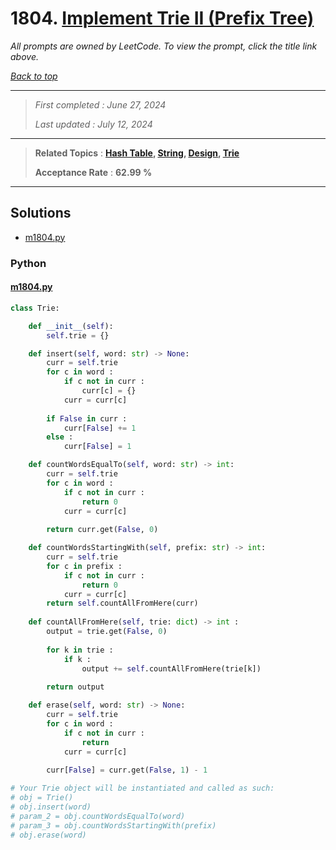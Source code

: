 # 1804. [Implement Trie II (Prefix Tree)](<https://leetcode.com/problems/implement-trie-ii-prefix-tree>)

*All prompts are owned by LeetCode. To view the prompt, click the title link above.*

*[Back to top](<../README.md>)*

------

> *First completed : June 27, 2024*
>
> *Last updated : July 12, 2024*

------

> **Related Topics** : **[Hash Table](<by_topic/Hash Table.md>), [String](<by_topic/String.md>), [Design](<by_topic/Design.md>), [Trie](<by_topic/Trie.md>)**
>
> **Acceptance Rate** : **62.99 %**

------

## Solutions

- [m1804.py](<../my-submissions/m1804.py>)
### Python
#### [m1804.py](<../my-submissions/m1804.py>)
```Python
class Trie:

    def __init__(self):
        self.trie = {}

    def insert(self, word: str) -> None:
        curr = self.trie
        for c in word :
            if c not in curr :
                curr[c] = {}
            curr = curr[c]
        
        if False in curr :
            curr[False] += 1
        else :
            curr[False] = 1

    def countWordsEqualTo(self, word: str) -> int:
        curr = self.trie
        for c in word :
            if c not in curr :
                return 0
            curr = curr[c]
        
        return curr.get(False, 0)

    def countWordsStartingWith(self, prefix: str) -> int:
        curr = self.trie
        for c in prefix :
            if c not in curr :
                return 0
            curr = curr[c]
        return self.countAllFromHere(curr)
    
    def countAllFromHere(self, trie: dict) -> int :
        output = trie.get(False, 0)
        
        for k in trie :
            if k :
                output += self.countAllFromHere(trie[k])
        
        return output

    def erase(self, word: str) -> None:
        curr = self.trie
        for c in word :
            if c not in curr :
                return
            curr = curr[c]
        
        curr[False] = curr.get(False, 1) - 1

# Your Trie object will be instantiated and called as such:
# obj = Trie()
# obj.insert(word)
# param_2 = obj.countWordsEqualTo(word)
# param_3 = obj.countWordsStartingWith(prefix)
# obj.erase(word)
```

